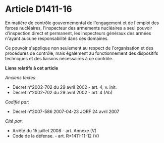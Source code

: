 # Article D1411-16

En matière de contrôle gouvernemental de l'engagement et de l'emploi des forces nucléaires, l'inspecteur des armements
nucléaires a seul pouvoir d'inspection direct et permanent, les inspecteurs généraux des armées n'ayant aucune responsabilité
dans ces domaines.

Ce pouvoir s'applique non seulement au respect de l'organisation et des procédures de contrôle, mais également au
fonctionnement des dispositifs techniques et des liaisons nécessaires à ce contrôle.

**Liens relatifs à cet article**

_Anciens textes_:

  - Décret n°2002-702 du 29 avril 2002 - art. 4, v. init.
  - Décret n°2002-702 du 29 avril 2002 - art. 4 (Ab)

_Codifié par_:

  - Décret n°2007-586 2007-04-23 JORF 24 avril 2007

_Cité par_:

  - Arrêté du 15 juillet 2008 - art. Annexe (V)
  - Code de la défense. - art. R*1411-11-12 (V)
